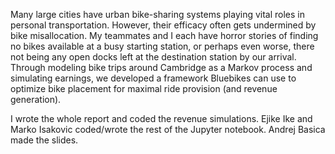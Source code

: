 Many large cities have urban bike-sharing systems playing vital roles in personal transportation. However,
their efficacy often gets undermined by bike misallocation. My teammates and I each have horror stories of 
finding no bikes available at a busy starting station, or perhaps even worse, there not being any open docks
left at the destination station by our arrival. Through modeling bike trips around Cambridge as a Markov 
process and simulating earnings, we developed a framework Bluebikes can use to optimize bike placement for 
maximal ride provision (and revenue generation).

I wrote the whole report and coded the revenue simulations. Ejike Ike and Marko Isakovic coded/wrote the rest
of the Jupyter notebook. Andrej Basica made the slides.
